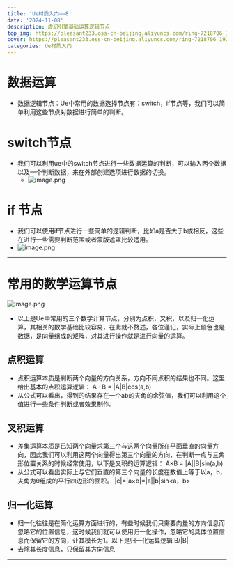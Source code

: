 ```yaml
---
title: 'Ue材质入门——8'
date: '2024-11-08'
description: 虚幻引擎基础运算逻辑节点
top_img: https://pleasant233.oss-cn-beijing.aliyuncs.com/ring-7218706_1920.png
cover: https://pleasant233.oss-cn-beijing.aliyuncs.com/ring-7218706_1920.png
categories: Ue材质入门
---
```

# 数据运算

* 数据逻辑节点：Ue中常用的数据选择节点有：switch，if节点等，我们可以简单利用这些节点对数据进行简单的判断。

# switch节点
* 我们可以利用ue中的switch节点进行一些数据运算的判断，可以输入两个数据以及一个判断数据，来在外部创建选项进行数据的切换。
	* ![image.png](https://pleasant233.oss-cn-beijing.aliyuncs.com/20241017131843.png)
# if 节点
* 我们可以使用if节点进行一些简单的逻辑判断，比如a是否大于b或相反，这些在进行一些需要判断范围或者蒙版遮罩比较适用。
* ![image.png](https://pleasant233.oss-cn-beijing.aliyuncs.com/20241017132235.png)
---
# 常用的数学运算节点

![image.png](https://pleasant233.oss-cn-beijing.aliyuncs.com/20241017132429.png)
* 以上是Ue中常用的三个数学计算节点，分别为点积，叉积，以及归一化运算，其相关的数学基础比较容易，在此就不赘述，各位谨记，实际上颜色也是数据，是向量组成的矩阵，对其进行操作就是进行向量的运算。
## 点积运算

* 点积运算本质是判断两个向量的方向关系，方向不同点积的结果也不同。这里给出基本的点积运算逻辑：
					 A · B = |A|B|cos(a,b)  
* 从公式可以看出，得到的结果存在一个ab的夹角的余弦值，我们可以利用这个值进行一些条件判断或者效果制作。
## 叉积运算

* 差集运算本质是已知两个向量求第三个与这两个向量所在平面垂直的向量方向，因此我们可以利用这两个向量得出第三个向量的方向，在判断一点与三角形位置关系的时候经常使用，以下是叉积的运算逻辑：
					 A×B = |A||B|sin(a,b)
* 从公式可以看出实际上与它们垂直的第三个向量的长度在数值上等于以a，b，夹角为θ组成的平行四边形的面积。
					 |c|=|a×b|=|a||b|sin<a，b>
## 归一化运算

* 归一化往往是在简化运算方面进行的，有些时候我们只需要向量的方向信息而忽略它的位置信息，这时候我们就可以使用归一化操作，忽略它的具体位置信息而保留它的方向，让其模长为1。以下是归一化运算逻辑
						   B/|B|
* 去除其长度信息，只保留其方向信息
---
